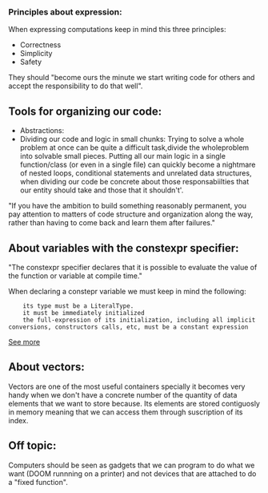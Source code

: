 ### Principles about expression:

When expressing computations keep in mind this three principles:

- Correctness
- Simplicity
- Safety

They should "become ours the minute we start writing code
for others and accept the responsibility to do that well".

## Tools for organizing our code:
- Abstractions:
- Dividing our code and logic in small chunks:
Trying to solve a whole problem at once can be quite a difficult task,divide the wholeproblem
into solvable small pieces.
Putting all our main logic in a single function/class
(or even in a single file) can quickly become a nightmare of nested loops, conditional statements
and unrelated data structures, when dividing our code be concrete about those responsabiilties that our entity should take
and those that it shouldn't'.

"If you have the ambition to build something reasonably permanent, you pay
attention to matters of code structure and organization along the way, rather than having to come back and
learn them after failures."

## About variables with the constexpr specifier:

"The constexpr specifier declares that it is possible to evaluate the value of the function or variable at compile time."

When declaring a constepr variable we must keep in mind the following:

        its type must be a LiteralType.
        it must be immediately initialized
        the full-expression of its initialization, including all implicit conversions, constructors calls, etc, must be a constant expression 

[See more](https://en.cppreference.com/w/cpp/language/constexpr)

## About vectors:

Vectors are one of the most useful containers 
specially it becomes very handy when we don't have a concrete number of the quantity of
data elements that we want to store because.
Its elements are stored contiguosly in memory meaning that we can access them through suscription of its index.

## Off topic:
Computers should be seen as gadgets that we can program to do what we want (DOOM runnning on a printer) and not devices that are attached to do a "fixed function".
